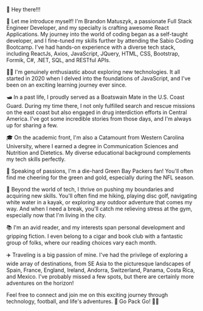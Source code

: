 

👋 Hey there!!!

🚀 Let me introduce myself! I'm Brandon Matuszyk, a passionate Full Stack Engineer Developer, and my specialty is crafting awesome React Applications. My journey into the world of coding began as a self-taught developer, and I fine-tuned my skills further by attending the Sabio Coding Bootcamp. I've had hands-on experience with a diverse tech stack, including ReactJs, Axios, JavaScript, JQuery, HTML, CSS, Bootstrap, Formik, C#, .NET, SQL, and RESTful APIs.

👨‍💻 I'm genuinely enthusiastic about exploring new technologies. It all started in 2020 when I delved into the foundations of JavaScript, and I've been on an exciting learning journey ever since.

🛥️ In a past life, I proudly served as a Boatswain Mate in the U.S. Coast Guard. During my time there, I not only fulfilled search and rescue missions on the east coast but also engaged in drug interdiction efforts in Central America. I've got some incredible stories from those days, and I'm always up for sharing a few.

🎓 On the academic front, I'm also a Catamount from Western Carolina University, where I earned a degree in Communication Sciences and Nutrition and Dietetics. My diverse educational background complements my tech skills perfectly.

🏈 Speaking of passions, I'm a die-hard Green Bay Packers fan! You'll often find me cheering for the green and gold, especially during the NFL season.

🎸 Beyond the world of tech, I thrive on pushing my boundaries and acquiring new skills. You'll often find me hiking, playing disc golf, navigating white water in a kayak, or exploring any outdoor adventure that comes my way. And when I need a break, you'll catch me relieving stress at the gym, especially now that I'm living in the city.

📚 I'm an avid reader, and my interests span personal development and gripping fiction. I even belong to a cigar and book club with a fantastic group of folks, where our reading choices vary each month.

✈️ Traveling is a big passion of mine. I've had the privilege of exploring a wide array of destinations, from SE Asia to the picturesque landscapes of Spain, France, England, Ireland, Andorra, Switzerland, Panama, Costa Rica, and Mexico. I've probably missed a few spots, but there are certainly more adventures on the horizon!

Feel free to connect and join me on this exciting journey through technology, football, and life's adventures. 🌟 Go Pack Go! 🧀🏈

